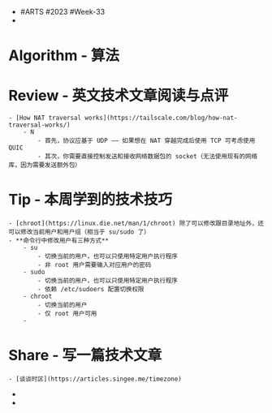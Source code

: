 - #ARTS #2023 #Week-33
-
# Algorithm - 算法
# Review - 英文技术文章阅读与点评
	- [How NAT traversal works](https://tailscale.com/blog/how-nat-traversal-works/)
		- N
			- 首先，协议应基于 UDP —— 如果想在 NAT 穿越完成后使用 TCP 可考虑使用 QUIC
			- 其次，你需要直接控制发送和接收网络数据包的 socket（无法使用现有的网络库，因为需要发送额外包）
# Tip - 本周学到的技术技巧
	- [chroot](https://linux.die.net/man/1/chroot) 除了可以修改跟目录地址外，还可以修改当前用户和用户组（相当于 su/sudo 了）
	- **命令行中修改用户有三种方式**
		- su
			- 切换当前的用户，也可以只使用特定用户执行程序
			- 非 root 用户需要输入对应用户的密码
		- sudo
			- 切换当前的用户，也可以只使用特定用户执行程序
			- 依赖 /etc/sudoers 配置切换权限
		- chroot
			- 切换当前的用户
			- 仅 root 用户可用
		-
# Share - 写一篇技术文章
	- [谈谈时区](https://articles.singee.me/timezone)
-
-